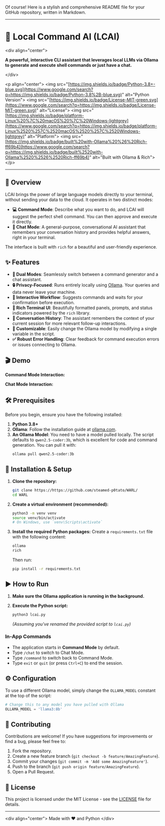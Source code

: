 Of course\! Here is a stylish and comprehensive README file for your GitHub repository, written in Markdown.

-----

# 🤖 Local Command AI (LCAI)

\<div align="center"\>

**A powerful, interactive CLI assistant that leverages local LLMs via Ollama to generate and execute shell commands or just have a chat.**

\</div\>

\<p align="center"\>
\<img src="[https://img.shields.io/badge/Python-3.8+-blue.svg](https://www.google.com/search?q=https://img.shields.io/badge/Python-3.8%2B-blue.svg)" alt="Python Version"\>
\<img src="[https://img.shields.io/badge/License-MIT-green.svg](https://www.google.com/search?q=https://img.shields.io/badge/License-MIT-green.svg)" alt="License"\>
\<img src="[https://img.shields.io/badge/platform-Linux%20%7C%20macOS%20%7C%20Windows-lightgrey](https://www.google.com/search?q=https://img.shields.io/badge/platform-Linux%2520%257C%2520macOS%2520%257C%2520Windows-lightgrey)" alt="Platform"\>
\<img src="[https://img.shields.io/badge/built%20with-Ollama%20%26%20Rich-ff69b4](https://www.google.com/search?q=https://img.shields.io/badge/built%2520with-Ollama%2520%2526%2520Rich-ff69b4)" alt="Built with Ollama & Rich"\>
\</p\>

-----

## 🌟 Overview

LCAI brings the power of large language models directly to your terminal, without sending your data to the cloud. It operates in two distinct modes:

  * **💻 Command Mode**: Describe what you want to do, and LCAI will suggest the perfect shell command. You can then approve and execute it directly.
  * **💬 Chat Mode**: A general-purpose, conversational AI assistant that remembers your conversation history and provides helpful answers, right in your terminal.

The interface is built with `rich` for a beautiful and user-friendly experience.

## ✨ Features

  * **🧠 Dual Modes**: Seamlessly switch between a command generator and a chat assistant.
  * **🔒 Privacy-Focused**: Runs entirely locally using [Ollama](https://ollama.com/). Your queries and data never leave your machine.
  * **🚀 Interactive Workflow**: Suggests commands and waits for your confirmation before execution.
  * **🎨 Rich Terminal UI**: Beautifully formatted panels, prompts, and status indicators powered by the `rich` library.
  * **📝 Conversation History**: The assistant remembers the context of your current session for more relevant follow-up interactions.
  * **🔧 Customizable**: Easily change the Ollama model by modifying a single variable in the script.
  * **✅ Robust Error Handling**: Clear feedback for command execution errors or issues connecting to Ollama.

## 🎬 Demo


**Command Mode Interaction:**

**Chat Mode Interaction:**

## 🛠️ Prerequisites

Before you begin, ensure you have the following installed:

1.  **Python 3.8+**
2.  **Ollama**: Follow the installation guide at [ollama.com](https://ollama.com/).
3.  **An Ollama Model**: You need to have a model pulled locally. The script defaults to `qwen2.5-coder:3b`, which is excellent for code and command generation. You can pull it with:
    ```sh
    ollama pull qwen2.5-coder:3b
    ```

## 🚀 Installation & Setup

1.  **Clone the repository:**

    ```sh
    git clone https://https://github.com/steamed-p0tato/WARL/
    cd WARL
    ```

2.  **Create a virtual environment (recommended):**

    ```sh
    python3 -m venv venv
    source venv/bin/activate
    # On Windows, use `venv\Scripts\activate`
    ```

3.  **Install the required Python packages:**
    Create a `requirements.txt` file with the following content:

    ```txt
    ollama
    rich
    ```

    Then run:

    ```sh
    pip install -r requirements.txt
    ```

## ▶️ How to Run

1.  **Make sure the Ollama application is running in the background.**

2.  **Execute the Python script:**

    ```sh
    python3 lcai.py
    ```

    *(Assuming you've renamed the provided script to `lcai.py`)*

### In-App Commands

  * The application starts in **Command Mode** by default.
  * Type `/chat` to switch to Chat Mode.
  * Type `/command` to switch back to Command Mode.
  * Type `exit` or `quit` (or press `Ctrl+C`) to end the session.

## ⚙️ Configuration

To use a different Ollama model, simply change the `OLLAMA_MODEL` constant at the top of the script:

```python
# Change this to any model you have pulled with Ollama
OLLAMA_MODEL = 'llama3:8b'
```

## 🤝 Contributing

Contributions are welcome\! If you have suggestions for improvements or find a bug, please feel free to:

1.  Fork the repository.
2.  Create a new feature branch (`git checkout -b feature/AmazingFeature`).
3.  Commit your changes (`git commit -m 'Add some AmazingFeature'`).
4.  Push to the branch (`git push origin feature/AmazingFeature`).
5.  Open a Pull Request.

## 📜 License

This project is licensed under the MIT License - see the [LICENSE](https://www.google.com/search?q=LICENSE) file for details.

-----

\<div align="center"\>
Made with ❤️ and Python
\</div\>
